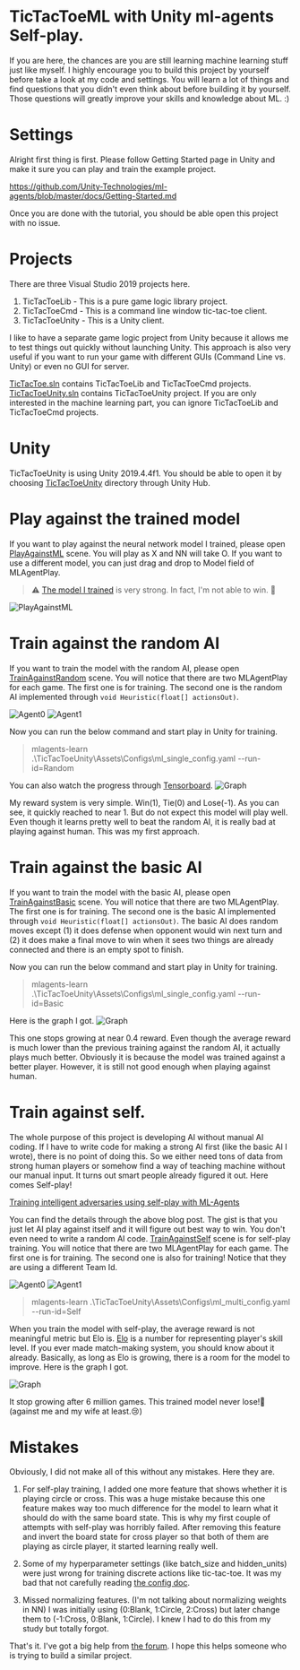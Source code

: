 # TicTacToeML with Unity ml-agents Self-play.
If you are here, the chances are you are still learning machine learning stuff just like myself. I highly encourage you to build this project by yourself before take a look at my code and settings. You will learn a lot of things and find questions that you didn't even think about before building it by yourself. Those questions will greatly improve your skills and knowledge about ML. :)

# Settings
Alright first thing is first. Please follow Getting Started page in Unity and make it sure you can play and train the example project.

https://github.com/Unity-Technologies/ml-agents/blob/master/docs/Getting-Started.md

Once you are done with the tutorial, you should be able open this project with no issue.

# Projects
There are three Visual Studio 2019 projects here.

1. TicTacToeLib - This is a pure game logic library project.
2. TicTacToeCmd - This is a command line window tic-tac-toe client.
3. TicTacToeUnity - This is a Unity client.

I like to have a separate game logic project from Unity because it allows me to test things out quickly without launching Unity. This approach is also very useful if you want to run your game with different GUIs (Command Line vs. Unity) or even no GUI for server.  

[TicTacToe.sln](./TicTacToe.sln) contains TicTacToeLib and TicTacToeCmd projects. [TicTacToeUnity.sln](./TicTacToeUnity/TicTacToeUnity.sln) contains TicTacToeUnity project. If you are only interested in the machine learning part, you can ignore TicTacToeLib and TicTacToeCmd projects.

# Unity
TicTacToeUnity is using Unity 2019.4.4f1. You should be able to open it by choosing [TicTacToeUnity](./TicTacToeUnity) directory through Unity Hub.

# Play against the trained model
If you want to play against the neural network model I trained, please open [PlayAgainstML](./TicTacToeUnity/Assets/Scenes/PlayAgainstML.unity) scene. You will play as X and NN will take O. If you want to use a different model, you can just drag and drop to Model field of MLAgentPlay.

> :warning: [The model I trained](./TicTacToeUnity/Assets/NNModels/TicTacToeSelfPlay.nn) is very strong. In fact, I'm not able to win. 😬

![PlayAgainstML](Images/PlayAgainstML.PNG)

# Train against the random AI
If you want to train the model with the random AI, please open [TrainAgainstRandom](./TicTacToeUnity/Assets/Scenes/TrainAgainstRandom.unity) scene. You will notice that there are two MLAgentPlay for each game. The first one is for training. The second one is the random AI implemented through `void Heuristic(float[] actionsOut)`. 

![Agent0](Images/TrainAgainstRandom_Agent0.PNG) 
![Agent1](Images/TrainAgainstRandom_Agent1.PNG)

Now you can run the below command and start play in Unity for training.
> mlagents-learn .\TicTacToeUnity\Assets\Configs\ml_single_config.yaml --run-id=Random

You can also watch the progress through [Tensorboard](https://github.com/Unity-Technologies/ml-agents/blob/master/docs/Using-Tensorboard.md).
![Graph](Images/TrainAgainstRandomEnvironment.PNG)

My reward system is very simple. Win(1), Tie(0) and Lose(-1). As you can see, it quickly reached to near 1. But do not expect this model will play well. Even though it learns pretty well to beat the random AI, it is really bad at playing against human. This was my first approach.

# Train against the basic AI
If you want to train the model with the basic AI, please open [TrainAgainstBasic](./TicTacToeUnity/Assets/Scenes/TrainAgainstBasic.unity) scene. You will notice that there are two MLAgentPlay. The first one is for training. The second one is the basic AI implemented through `void Heuristic(float[] actionsOut)`. The basic AI does random moves except (1) it does defense when opponent would win next turn and (2) it does make a final move to win when it sees two things are already connected and there is an empty spot to finish. 

Now you can run the below command and start play in Unity for training.
> mlagents-learn .\TicTacToeUnity\Assets\Configs\ml_single_config.yaml --run-id=Basic

Here is the graph I got.
![Graph](Images/TrainAgainstBasicEnvironment.PNG)

This one stops growing at near 0.4 reward. Even though the average reward is much lower than the previous training against the random AI, it actually plays much better. Obviously it is because the model was trained against a better player. However, it is still not good enough when playing against human.

# Train against self.
The whole purpose of this project is developing AI without manual AI coding. If I have to write code for making a strong AI first (like the basic AI I wrote), there is no point of doing this. So we either need tons of data from strong human players or somehow find a way of teaching machine without our manual input. It turns out smart people already figured it out. Here comes Self-play!

[Training intelligent adversaries using self-play with ML-Agents](https://blogs.unity3d.com/2020/02/28/training-intelligent-adversaries-using-self-play-with-ml-agents/)

You can find the details through the above blog post. The gist is that you just let AI play against itself and it will figure out best way to win. You don't even need to write a random AI code. [TrainAgainstSelf](./TicTacToeUnity/Assets/Scenes/TrainAgainstSelf.unity) scene is for self-play training. You will notice that there are two MLAgentPlay for each game. The first one is for training. The second one is also for training! Notice that they are using a different Team Id.

![Agent0](Images/TrainAgainstSelf_Agent0.PNG) 
![Agent1](Images/TrainAgainstSelf_Agent1.PNG)

> mlagents-learn .\TicTacToeUnity\Assets\Configs\ml_multi_config.yaml --run-id=Self

When you train the model with self-play, the average reward is not meaningful metric but Elo is. [Elo](https://en.wikipedia.org/wiki/Elo_rating_system) is a number for representing player's skill level. If you ever made match-making system, you should know about it already. Basically, as long as Elo is growing, there is a room for the model to improve. Here is the graph I got.

![Graph](Images/EloGraph.PNG)

It stop growing after 6 million games. This trained model never lose!:triumph: (against me and my wife at least.:cry:)

# Mistakes
Obviously, I did not make all of this without any mistakes. Here they are.

1. For self-play training, I added one more feature that shows whether it is playing circle or cross. This was a huge mistake because this one feature makes way too much difference for the model to learn what it should do with the same board state. This is why my first couple of attempts with self-play was horribly failed. After removing this feature and invert the board state for cross player so that both of them are playing as circle player, it started learning really well.

2. Some of my hyperparameter settings (like batch_size and hidden_units) were just wrong for training discrete actions like tic-tac-toe. It was my bad that not carefully reading [the config doc](https://github.com/Unity-Technologies/ml-agents/blob/release_5_docs/docs/Training-Configuration-File.md). 

3. Missed normalizing features. (I'm not talking about normalizing weights in NN) I was initially using (0:Blank, 1:Circle, 2:Cross) but later change them to (-1:Cross, 0:Blank, 1:Circle). I knew I had to do this from my study but totally forgot. 

That's it. I've got a big help from [the forum](https://forum.unity.com/threads/tictactoe-with-self-play.945560/). I hope this helps someone who is trying to build a similar project.
